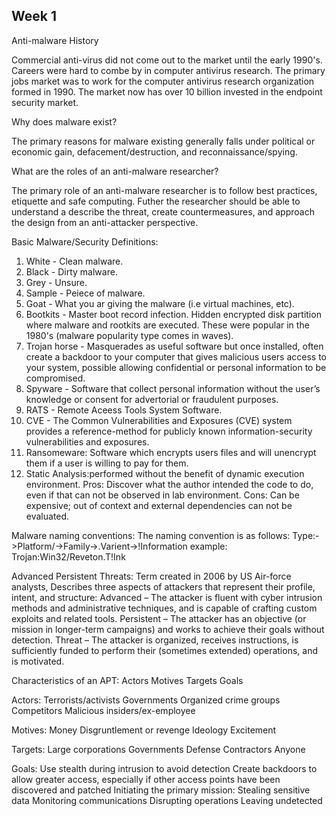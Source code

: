 ## Week 1

Anti-malware History

Commercial anti-virus did not come out to the market until the early 1990's. Careers were hard to combe by in computer antivirus research. The primary jobs market was to work for the computer antivirus research organization formed in 1990. The market now has over 10 billion invested in the endpoint security market.

Why does malware exist?

The primary reasons for malware existing generally falls under political or economic gain, defacement/destruction, and reconnaissance/spying.

What are the roles of an anti-malware researcher?

The primary role of an anti-malware researcher is to follow best practices, etiquette and safe computing. Futher the researcher should be able to understand a describe the threat, create countermeasures, and approach the design from an anti-attacker perspective.

Basic Malware/Security Definitions:
1. White - Clean malware.
2. Black - Dirty malware.
3. Grey - Unsure.
4. Sample - Peiece of malware.
5. Goat - What you ar giving the malware (i.e virtual machines, etc).
6. Bootkits - Master boot record infection. Hidden encrypted disk partition where malware and rootkits are executed. These were popular in the 1980's (malware popularity type comes in waves).
7. Trojan horse - Masquerades as useful software but once installed, often create a backdoor to your computer that gives malicious users access to your system, possible allowing confidential or personal information to be compromised.
8. Spyware - Software that collect personal information without the user’s knowledge or consent for advertorial or fraudulent purposes. 
9. RATS - Remote Aceess Tools System Software.
10. CVE - The Common Vulnerabilities and Exposures (CVE) system provides a reference-method for publicly known information-security vulnerabilities and exposures. 
11. Ransomeware: Software which encrypts users files and will unencrypt them if a user is willing to pay for them.
12. Static Analysis:performed without the benefit of dynamic execution environment. Pros: Discover what the author intended the code to do, even if that can not be observed in lab environment. Cons: Can be expensive; out of context and external dependencies can not be evaluated.

Malware naming conventions:
The naming convention is as follows: Type:->Platform/->Family->.Varient->!Information
example: Trojan:Win32/Reveton.T!Ink

Advanced Persistent Threats:
Term created in 2006 by US Air-force analysts, Describes three aspects of attackers that represent their profile, intent, and structure:
Advanced – The attacker is fluent with cyber intrusion methods and administrative techniques, and is capable of crafting custom exploits and related tools.
Persistent – The attacker has an objective (or mission in longer-term campaigns) and works to achieve their goals without detection.
Threat – The attacker is organized, receives instructions, is sufficiently funded to perform their (sometimes extended) operations, and is motivated.

Characteristics of an APT:
Actors
Motives
Targets
Goals

Actors:
Terrorists/activists
Governments
Organized crime groups
Competitors
Malicious insiders/ex-employee

Motives:
Money
Disgruntlement or revenge
Ideology
Excitement

Targets:
Large corporations
Governments
Defense Contractors
Anyone

Goals:
Use stealth during intrusion to avoid detection
Create backdoors to allow greater access, especially if other access points have been discovered and patched
 Initiating the primary mission:
Stealing sensitive data
Monitoring communications
Disrupting operations
 Leaving undetected







